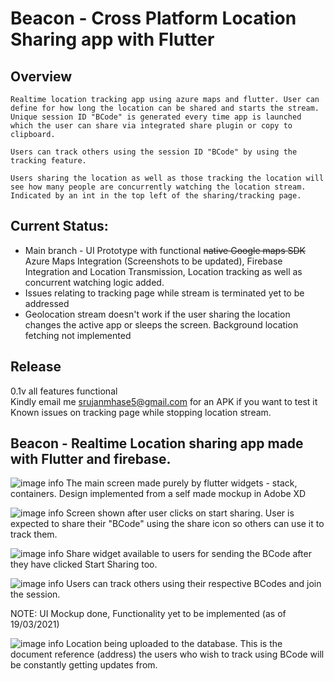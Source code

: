 # Beacon - Cross Platform Location Sharing app with Flutter

## Overview
    Realtime location tracking app using azure maps and flutter. User can define for how long the location can be shared and starts the stream. Unique session ID "BCode" is generated every time app is launched which the user can share via integrated share plugin or copy to clipboard.

    Users can track others using the session ID "BCode" by using the tracking feature. 

    Users sharing the location as well as those tracking the location will see how many people are concurrently watching the location stream. Indicated by an int in the top left of the sharing/tracking page.


## Current Status:
 - Main branch - UI Prototype with functional ~~native Google maps SDK~~ Azure Maps Integration (Screenshots to be updated), Firebase Integration and Location Transmission, Location tracking as well as concurrent watching logic added.
- Issues relating to tracking page while stream is terminated yet to be addressed
- Geolocation stream doesn't work if the user sharing the location changes the active app or sleeps the screen. Background location fetching not implemented

## Release
0.1v all features functional\
Kindly email me srujanmhase5@gmail.com for an APK if you want to test it\
Known issues on tracking page while stopping location stream. 

## Beacon - Realtime Location sharing app made with Flutter and firebase.



![image info](/images/main.jpg)
The main screen made purely by flutter widgets - stack, containers. Design implemented from a self made mockup in Adobe XD

![image info](/images/share.jpg)
Screen shown after user clicks on start sharing. User is expected to share their "BCode" using the share icon so others can use it to track them.

![image info](/images/codeshare.jpg)
Share widget available to users for sending the BCode after they have clicked Start Sharing too.

![image info](/images/track.jpg)
Users can track others using their respective BCodes and join the session. 

NOTE: UI Mockup done, Functionality yet to be implemented (as of 19/03/2021)

![image info](/images/database.JPG)
Location being uploaded to the database. This is the document reference (address) the users who wish to track using BCode will be constantly getting updates from.